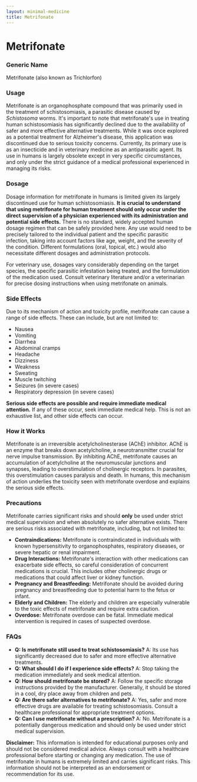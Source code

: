 ```yaml
---
layout: minimal-medicine
title: Metrifonate
---
```


# Metrifonate
### Generic Name
Metrifonate (also known as Trichlorfon)

### Usage
Metrifonate is an organophosphate compound that was primarily used in the treatment of schistosomiasis, a parasitic disease caused by *Schistosoma* worms.  It's important to note that metrifonate's use in treating human schistosomiasis has significantly declined due to the availability of safer and more effective alternative treatments.  While it was once explored as a potential treatment for Alzheimer's disease, this application was discontinued due to serious toxicity concerns.  Currently, its primary use is as an insecticide and in veterinary medicine as an antiparasitic agent.  Its use in humans is largely obsolete except in very specific circumstances, and only under the strict guidance of a medical professional experienced in managing its risks.

### Dosage
Dosage information for metrifonate in humans is limited given its largely discontinued use for human schistosomiasis.  **It is crucial to understand that using metrifonate for human treatment should only occur under the direct supervision of a physician experienced with its administration and potential side effects.** There is no standard, widely accepted human dosage regimen that can be safely provided here.  Any use would need to be precisely tailored to the individual patient and the specific parasitic infection, taking into account factors like age, weight, and the severity of the condition. Different formulations (oral, topical, etc.) would also necessitate different dosages and administration protocols.

For veterinary use, dosages vary considerably depending on the target species, the specific parasitic infestation being treated, and the formulation of the medication used.  Consult veterinary literature and/or a veterinarian for precise dosing instructions when using metrifonate on animals.

### Side Effects
Due to its mechanism of action and toxicity profile, metrifonate can cause a range of side effects.  These can include, but are not limited to:

* Nausea
* Vomiting
* Diarrhea
* Abdominal cramps
* Headache
* Dizziness
* Weakness
* Sweating
* Muscle twitching
* Seizures (in severe cases)
* Respiratory depression (in severe cases)


**Serious side effects are possible and require immediate medical attention.**  If any of these occur, seek immediate medical help.  This is not an exhaustive list, and other side effects can occur.

### How it Works
Metrifonate is an irreversible acetylcholinesterase (AChE) inhibitor. AChE is an enzyme that breaks down acetylcholine, a neurotransmitter crucial for nerve impulse transmission. By inhibiting AChE, metrifonate causes an accumulation of acetylcholine at the neuromuscular junctions and synapses, leading to overstimulation of cholinergic receptors.  In parasites, this overstimulation causes paralysis and death.  In humans, this mechanism of action underlies the toxicity seen with metrifonate overdose and explains the serious side effects.

### Precautions
Metrifonate carries significant risks and should **only** be used under strict medical supervision and when absolutely no safer alternative exists.  There are serious risks associated with metrifonate, including, but not limited to:

* **Contraindications:** Metrifonate is contraindicated in individuals with known hypersensitivity to organophosphates, respiratory diseases, or severe hepatic or renal impairment.
* **Drug Interactions:** Metrifonate's interaction with other medications can exacerbate side effects, so careful consideration of concurrent medications is crucial. This includes other cholinergic drugs or medications that could affect liver or kidney function.
* **Pregnancy and Breastfeeding:** Metrifonate should be avoided during pregnancy and breastfeeding due to potential harm to the fetus or infant.
* **Elderly and Children:**  The elderly and children are especially vulnerable to the toxic effects of metrifonate and require extra caution.
* **Overdose:** Metrifonate overdose can be fatal. Immediate medical intervention is required in cases of suspected overdose.

### FAQs

* **Q: Is metrifonate still used to treat schistosomiasis?** A:  Its use has significantly decreased due to safer and more effective alternative treatments.
* **Q: What should I do if I experience side effects?** A:  Stop taking the medication immediately and seek medical attention.
* **Q: How should metrifonate be stored?** A:  Follow the specific storage instructions provided by the manufacturer. Generally, it should be stored in a cool, dry place away from children and pets.
* **Q:  Are there safer alternatives to metrifonate?** A: Yes, safer and more effective drugs are available for treating schistosomiasis.  Consult a healthcare professional for appropriate treatment options.
* **Q: Can I use metrifonate without a prescription?** A:  No.  Metrifonate is a potentially dangerous medication and should only be used under strict medical supervision.


**Disclaimer:** This information is intended for educational purposes only and should not be considered medical advice. Always consult with a healthcare professional before starting or changing any medication.  The use of metrifonate in humans is extremely limited and carries significant risks.  This information should not be interpreted as an endorsement or recommendation for its use.
